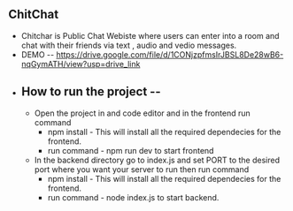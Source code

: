 ## 	ChitChat
- Chitchar is Public Chat Webiste where users can enter into a room and chat with their friends via text , audio and vedio messages.
- DEMO -- https://drive.google.com/file/d/1CONjzpfmsIrJBSL8De28wB6-nqGymATH/view?usp=drive_link
- How to run the project --
	-
	- Open the project in and code editor and in the frontend run command 
		- npm install - This will install all the required dependecies for the frontend.
		- run command - npm run dev to start frontend
	- In the backend directory go to index.js and set PORT to the desired port where you want your server to run then run command 
		- npm install - This will install all the required dependecies for the frontend.
		- run command - node index.js to start backend.
